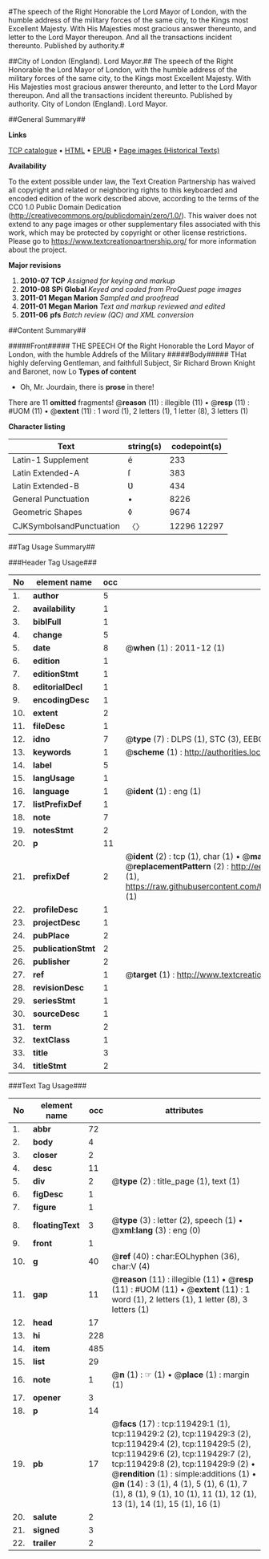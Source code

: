 #The speech of the Right Honorable the Lord Mayor of London, with the humble address of the military forces of the same city, to the Kings most Excellent Majesty. With His Majesties most gracious answer thereunto, and letter to the Lord Mayor thereupon. And all the transactions incident thereunto. Published by authority.#

##City of London (England). Lord Mayor.##
The speech of the Right Honorable the Lord Mayor of London, with the humble address of the military forces of the same city, to the Kings most Excellent Majesty. With His Majesties most gracious answer thereunto, and letter to the Lord Mayor thereupon. And all the transactions incident thereunto. Published by authority.
City of London (England). Lord Mayor.

##General Summary##

**Links**

[TCP catalogue](http://www.ota.ox.ac.uk/tcp/)  • 
[HTML](http://tei.it.ox.ac.uk/tcp/Texts-HTML/free/A77/A77685.html)  • 
[EPUB](http://tei.it.ox.ac.uk/tcp/Texts-EPUB/free/A77/A77685.epub) • 
[Page images (Historical Texts)](https://historicaltexts.jisc.ac.uk/eebo-99867138e)

**Availability**

To the extent possible under law, the Text Creation Partnership has waived all copyright and related or neighboring rights to this keyboarded and encoded edition of the work described above, according to the terms of the CC0 1.0 Public Domain Dedication (http://creativecommons.org/publicdomain/zero/1.0/). This waiver does not extend to any page images or other supplementary files associated with this work, which may be protected by copyright or other license restrictions. Please go to https://www.textcreationpartnership.org/ for more information about the project.

**Major revisions**

1. __2010-07__ __TCP__ *Assigned for keying and markup*
1. __2010-08__ __SPi Global__ *Keyed and coded from ProQuest page images*
1. __2011-01__ __Megan Marion__ *Sampled and proofread*
1. __2011-01__ __Megan Marion__ *Text and markup reviewed and edited*
1. __2011-06__ __pfs__ *Batch review (QC) and XML conversion*

##Content Summary##

#####Front#####
THE SPEECH Of the Right Honorable the Lord Mayor of London, with the humble Addreſs of the Military 
#####Body#####
THat highly deſerving Gentleman, and faithfull Subject, Sir Richard Brown Knight and Baronet, now Lo
**Types of content**

  * Oh, Mr. Jourdain, there is **prose** in there!

There are 11 **omitted** fragments! 
 @__reason__ (11) : illegible (11)  •  @__resp__ (11) : #UOM (11)  •  @__extent__ (11) : 1 word (1), 2 letters (1), 1 letter (8), 3 letters (1)

**Character listing**


|Text|string(s)|codepoint(s)|
|---|---|---|
|Latin-1 Supplement|é|233|
|Latin Extended-A|ſ|383|
|Latin Extended-B|Ʋ|434|
|General Punctuation|•|8226|
|Geometric Shapes|◊|9674|
|CJKSymbolsandPunctuation|〈〉|12296 12297|

##Tag Usage Summary##

###Header Tag Usage###

|No|element name|occ|attributes|
|---|---|---|---|
|1.|__author__|5||
|2.|__availability__|1||
|3.|__biblFull__|1||
|4.|__change__|5||
|5.|__date__|8| @__when__ (1) : 2011-12 (1)|
|6.|__edition__|1||
|7.|__editionStmt__|1||
|8.|__editorialDecl__|1||
|9.|__encodingDesc__|1||
|10.|__extent__|2||
|11.|__fileDesc__|1||
|12.|__idno__|7| @__type__ (7) : DLPS (1), STC (3), EEBO-CITATION (1), PROQUEST (1), VID (1)|
|13.|__keywords__|1| @__scheme__ (1) : http://authorities.loc.gov/ (1)|
|14.|__label__|5||
|15.|__langUsage__|1||
|16.|__language__|1| @__ident__ (1) : eng (1)|
|17.|__listPrefixDef__|1||
|18.|__note__|7||
|19.|__notesStmt__|2||
|20.|__p__|11||
|21.|__prefixDef__|2| @__ident__ (2) : tcp (1), char (1)  •  @__matchPattern__ (2) : ([0-9\-]+):([0-9IVX]+) (1), (.+) (1)  •  @__replacementPattern__ (2) : http://eebo.chadwyck.com/downloadtiff?vid=$1&page=$2 (1), https://raw.githubusercontent.com/textcreationpartnership/Texts/master/tcpchars.xml#$1 (1)|
|22.|__profileDesc__|1||
|23.|__projectDesc__|1||
|24.|__pubPlace__|2||
|25.|__publicationStmt__|2||
|26.|__publisher__|2||
|27.|__ref__|1| @__target__ (1) : http://www.textcreationpartnership.org/docs/. (1)|
|28.|__revisionDesc__|1||
|29.|__seriesStmt__|1||
|30.|__sourceDesc__|1||
|31.|__term__|2||
|32.|__textClass__|1||
|33.|__title__|3||
|34.|__titleStmt__|2||


###Text Tag Usage###

|No|element name|occ|attributes|
|---|---|---|---|
|1.|__abbr__|72||
|2.|__body__|4||
|3.|__closer__|2||
|4.|__desc__|11||
|5.|__div__|2| @__type__ (2) : title_page (1), text (1)|
|6.|__figDesc__|1||
|7.|__figure__|1||
|8.|__floatingText__|3| @__type__ (3) : letter (2), speech (1)  •  @__xml:lang__ (3) : eng (0)|
|9.|__front__|1||
|10.|__g__|40| @__ref__ (40) : char:EOLhyphen (36), char:V (4)|
|11.|__gap__|11| @__reason__ (11) : illegible (11)  •  @__resp__ (11) : #UOM (11)  •  @__extent__ (11) : 1 word (1), 2 letters (1), 1 letter (8), 3 letters (1)|
|12.|__head__|17||
|13.|__hi__|228||
|14.|__item__|485||
|15.|__list__|29||
|16.|__note__|1| @__n__ (1) : ☞ (1)  •  @__place__ (1) : margin (1)|
|17.|__opener__|3||
|18.|__p__|14||
|19.|__pb__|17| @__facs__ (17) : tcp:119429:1 (1), tcp:119429:2 (2), tcp:119429:3 (2), tcp:119429:4 (2), tcp:119429:5 (2), tcp:119429:6 (2), tcp:119429:7 (2), tcp:119429:8 (2), tcp:119429:9 (2)  •  @__rendition__ (1) : simple:additions (1)  •  @__n__ (14) : 3 (1), 4 (1), 5 (1), 6 (1), 7 (1), 8 (1), 9 (1), 10 (1), 11 (1), 12 (1), 13 (1), 14 (1), 15 (1), 16 (1)|
|20.|__salute__|2||
|21.|__signed__|3||
|22.|__trailer__|2||
